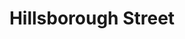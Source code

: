 ---
events:
- building: Hillsborough Street
  categories: hillsborough-street
  description: Baxley's on Hillsborough Street became the first restaurant near NC
    State to serve African Americans.
  event_decade: '1960'
  event_id: '85'
  excerpt: Baxley's on Hillsborough Street became the first restaurant near NC State
    to serve African Americans.
  image id (orig): mc00336_HillsboroughStreet-Feb2009
  image_caption: Hillsborough Street
  image_id: mc00336_HillsboroughStreet-Feb2009
  image_link: https://d.lib.ncsu.edu/collections/catalog/mc00336_HillsboroughStreet-Feb2009
  redirect_from: /events/15/index.html
  start_date: 1/1/1963
  title: Integration on Hillsborough Street
  year: '1963'
- building: Hillsborough Street
  categories: hillsborough-street
  description: Student Government passed a resolution calling for racial integration
    of public facilities in Raleigh. This was followed by a similar resolution from
    the Faculty Senate. Student Government formed the Human Relations Committee to
    write letters to area merchants.
  event_decade: '1960'
  event_id: '86'
  excerpt: Student Government passed a resolution calling for racial integration of
    public facilities in Raleigh. This was followed by a similar resolution from the
    Faculty Senate. Student Government formed the Human Relations Committee to write
    letters to area merchants.
  image id (orig): mc00336_HillsboroughStreet-Feb2009
  image_caption: Hillsborough Street
  image_id: mc00336_HillsboroughStreet-Feb2009
  image_link: https://d.lib.ncsu.edu/collections/catalog/mc00336_HillsboroughStreet-Feb2009
  redirect_from: /events/14/index.html
  start_date: 01/01/1963
  title: Students and Faculty Call for Raleigh Integration
  year: '1963'
lat: '35.787773'
layout: post
leafleticon: /demostite/assets/leaflet/img/road.svg
lng: '-78.668037'
order: 7
permalink: places/hillsborough-street/
place: hillsborough-street
route:
  code: Ok
  routes:
  - distance: 210
    duration: 156.887
    geometry:
      coordinates:
      - - -78.668026
        - 35.787781
      - - -78.668044
        - 35.787719
      - - -78.668058
        - 35.787669
      - - -78.668066
        - 35.78764
      - - -78.668097
        - 35.787533
      - - -78.668177
        - 35.78755
      - - -78.668296
        - 35.787564
      - - -78.668863
        - 35.787674
      - - -78.669211
        - 35.787758
      - - -78.669642
        - 35.787883
      - - -78.669877
        - 35.787949
      - - -78.669893
        - 35.787916
      - - -78.669928
        - 35.787836
      type: LineString
    legs:
    - admins:
      - iso_3166_1: US
        iso_3166_1_alpha3: USA
      distance: 210
      duration: 156.887
      steps:
      - distance: 29
        driving_side: right
        duration: 26.423
        geometry:
          coordinates:
          - - -78.668026
            - 35.787781
          - - -78.668044
            - 35.787719
          - - -78.668058
            - 35.787669
          - - -78.668066
            - 35.78764
          - - -78.668097
            - 35.787533
          type: LineString
        intersections:
        - admin_index: 0
          bearings:
          - 193
          duration: 4.93
          entry:
          - true
          geometry_index: 0
          is_urban: true
          location:
          - -78.668026
          - 35.787781
          mapbox_streets_v8:
            class: street
          out: 0
          weight: 4.93
        - admin_index: 0
          bearings:
          - 13
          - 193
          duration: 9.225
          entry:
          - false
          - true
          geometry_index: 1
          in: 0
          is_urban: true
          location:
          - -78.668044
          - 35.787719
          mapbox_streets_v8:
            class: street
          out: 1
          turn_duration: 5
          turn_weight: 5
          weight: 9.225
        - admin_index: 0
          bearings:
          - 13
          - 193
          entry:
          - false
          - true
          geometry_index: 2
          in: 0
          is_urban: true
          location:
          - -78.668058
          - 35.787669
          mapbox_streets_v8:
            class: street
          out: 1
          turn_duration: 1
          turn_weight: 1
        maneuver:
          bearing_after: 193
          bearing_before: 0
          instruction: Walk south on Lampe Drive.
          location:
          - -78.668026
          - 35.787781
          type: depart
        mode: walking
        name: Lampe Drive
        weight: 26.423
      - distance: 168
        driving_side: right
        duration: 120.31
        geometry:
          coordinates:
          - - -78.668097
            - 35.787533
          - - -78.668177
            - 35.78755
          - - -78.668296
            - 35.787564
          - - -78.668863
            - 35.787674
          - - -78.669211
            - 35.787758
          - - -78.669642
            - 35.787883
          - - -78.669877
            - 35.787949
          type: LineString
        intersections:
        - admin_index: 0
          bearings:
          - 13
          - 285
          duration: 4.93
          entry:
          - false
          - true
          geometry_index: 4
          in: 0
          is_urban: true
          location:
          - -78.668097
          - 35.787533
          mapbox_streets_v8:
            class: street
          out: 1
          turn_weight: 5
          weight: 9.93
        - admin_index: 0
          bearings:
          - 105
          - 278
          duration: 8.746
          entry:
          - false
          - true
          geometry_index: 5
          in: 0
          is_urban: true
          location:
          - -78.668177
          - 35.78755
          mapbox_streets_v8:
            class: street
          out: 1
          turn_duration: 1
          turn_weight: 1
          weight: 8.746
        - admin_index: 0
          bearings:
          - 98
          - 283
          duration: 38.324
          entry:
          - false
          - true
          geometry_index: 6
          in: 0
          is_urban: true
          location:
          - -78.668296
          - 35.787564
          mapbox_streets_v8:
            class: street
          out: 1
          turn_duration: 1
          turn_weight: 1
          weight: 38.324
        - admin_index: 0
          bearings:
          - 103
          - 287
          entry:
          - false
          - true
          geometry_index: 7
          in: 0
          is_urban: true
          location:
          - -78.668863
          - 35.787674
          mapbox_streets_v8:
            class: street
          out: 1
        maneuver:
          bearing_after: 285
          bearing_before: 193
          instruction: Turn right onto Founders Drive.
          location:
          - -78.668097
          - 35.787533
          modifier: right
          type: end of road
        mode: walking
        name: Founders Drive
        weight: 125.31
      - distance: 13
        driving_side: right
        duration: 10.155
        geometry:
          coordinates:
          - - -78.669877
            - 35.787949
          - - -78.669893
            - 35.787916
          - - -78.669928
            - 35.787836
          type: LineString
        intersections:
        - admin_index: 0
          bearings:
          - 109
          - 201
          duration: 2.817
          entry:
          - false
          - true
          geometry_index: 10
          in: 0
          is_urban: true
          location:
          - -78.669877
          - 35.787949
          mapbox_streets_v8:
            class: service
          out: 1
          turn_weight: 5
          weight: 7.817
        - admin_index: 0
          bearings:
          - 21
          - 200
          entry:
          - false
          - true
          geometry_index: 11
          in: 0
          is_urban: true
          location:
          - -78.669893
          - 35.787916
          mapbox_streets_v8:
            class: service
          out: 1
          turn_duration: 1
          turn_weight: 1
        maneuver:
          bearing_after: 201
          bearing_before: 289
          instruction: Turn left.
          location:
          - -78.669877
          - 35.787949
          modifier: left
          type: turn
        mode: walking
        name: ''
        weight: 15.155
      - distance: 0
        driving_side: right
        duration: 0
        geometry:
          coordinates:
          - - -78.669928
            - 35.787836
          - - -78.669928
            - 35.787836
          type: LineString
        intersections:
        - admin_index: 0
          bearings:
          - 20
          entry:
          - true
          geometry_index: 12
          in: 0
          location:
          - -78.669928
          - 35.787836
        maneuver:
          bearing_after: 0
          bearing_before: 200
          instruction: You have arrived at your destination.
          location:
          - -78.669928
          - 35.787836
          type: arrive
        mode: walking
        name: ''
        weight: 0
      summary: Lampe Drive, Founders Drive
      weight: 166.888
    weight: 166.888
    weight_name: pedestrian
  waypoints:
  - distance: 1.334
    location:
    - -78.668026
    - 35.787781
    name: Lampe Drive
  - distance: 26.913
    location:
    - -78.669928
    - 35.787836
    name: ''
title: Hillsborough Street

---